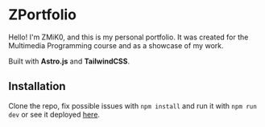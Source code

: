 # ZPortfolio

Hello! I'm ZMiK0, and this is my personal portfolio. It was created for the Multimedia Programming course and as a showcase of my work.

Built with **Astro.js** and **TailwindCSS**.

## Installation

Clone the repo, fix possible issues with `npm install` and run it with `npm run dev` or see it deployed [here](https://zmik0.github.io/ZPortfolio/).

